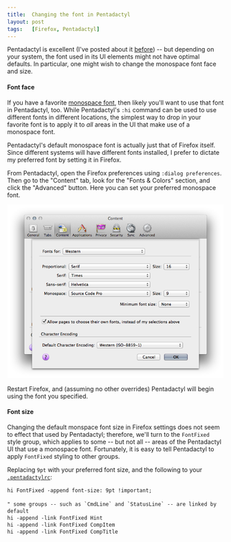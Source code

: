 ```yaml
---
title:  Changing the font in Pentadactyl
layout: post
tags:   [Firefox, Pentadactyl]
---
```

Pentadactyl is excellent (I've posted about it [before][pentadactyl]) -- but depending on your
system, the font used in its UI elements might not have optimal defaults. In particular, one might
wish to change the monospace font face and size.

#### Font face

If you have a favorite [monospace font][monospace], then likely you'll want to use that font in
Pentadactyl, too. While Pentadactyl's `:hi` command can be used to use different fonts in different
locations, the simplest way to drop in your favorite font is to apply it to _all_ areas in the UI
that make use of a monospace font.

Pentadactyl's default monospace font is actually just that of Firefox itself. Since different
systems will have different fonts installed, I prefer to dictate my preferred font by setting it in
Firefox.

From Pentadactyl, open the Firefox preferences using `:dialog preferences`. Then go to the "Content"
tab, look for the "Fonts & Colors" section, and click the "Advanced" button. Here you can set your
preferred monospace font.

<img class="seamless" src="/imgs/firefox_font_settings.png" />

Restart Firefox, and (assuming no other overrides) Pentadactyl will begin using the font you
specified.

#### Font size

Changing the default monspace font size in Firefox settings does not seem to effect that used by
Pentadactyl; therefore, we'll turn to the `FontFixed` style group, which applies to some -- but not
all -- areas of the Pentadactyl UI that use a monospace font. Fortunately, it is easy to tell
Pentadactyl to apply `FontFixed` styling to other groups.

Replacing `9pt` with your preferred font size, and the following to your
[`.pentadactylrc`][pentadactylrc]:

    hi FontFixed -append font-size: 9pt !important;

    " some groups -- such as `CmdLine` and `StatusLine` -- are linked by default
    hi -append -link FontFixed Hint
    hi -append -link FontFixed CompItem
    hi -append -link FontFixed CompTitle

[pentadactyl]:   /blog/2011/12/31/vimperator_to_pentadactyl
[monospace]:     /blog/2012/05/12/preferred_monospace_fonts
[pentadactylrc]: /config/.pentadactylrc
